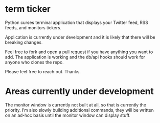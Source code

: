 # term ticker
Python curses terminal application that displays your Twitter feed, RSS feeds, and monitors tickers.

Application is currently under development and it is likely that there will be breaking changes. 

Feel free to fork and open a pull request if you have anything you want to add. The application is working and the db/api hooks should work for anyone who clones the repo.

Please feel free to reach out. Thanks.

# Areas currently under development
The monitor window is currently not built at all, so that is currently the priority. I'm also slowly building additional commands, they will be written on an ad-hoc basis until the monitor window can display stuff.
